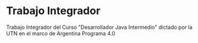 # Trabajo Integrador
 Trabajo Integrador del Curso "Desarrollador Java Intermedio" dictado por la UTN en el marco de Argentina Programa 4.0
